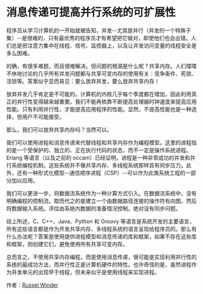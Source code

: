 # 消息传递可提高并行系统的可扩展性

程序员从学习计算机的一开始就被告知，并发--尤其是并行（并发的一个特殊子集）--是很难的，只有最优秀的程序员才有希望把它做对，即使他们也会出错。人们总是把注意力集中在线程、信号、监控器上，以及让并发访问变量的线程安全是多么困难。

的确，有很多难题，而且很难解决。但问题的根源是什么呢？共享内存。人们喋喋不休地讨论的几乎所有并发问题都与共享可变内存的使用有关：竞争条件、死锁、活锁等。答案似乎显而易见：要么放弃并发，要么放弃共享内存！

放弃并发几乎肯定是不可能的。计算机的内核几乎每个季度都在增加，因此利用真正的并行性变得越来越重要。我们不能再依靠不断提高处理器时钟速度来提高应用性能。只有利用并行性，才能提高应用程序的性能。显然，不提高性能也是一种选择，但用户不可能接受。

那么，我们可以放弃共享内存吗？当然可以。

我们可以使用进程和消息传递来代替线程和共享内存作为编程模型。这里的进程指的是一个受保护的、独立的、正在执行代码的状态，而不一定是操作系统进程。Erlang 等语言（以及之前的 occam）已经证明，进程是一种非常成功的并发和并行系统编程机制。这些系统并不像共享内存、多线程系统那样具有同步压力。此外，还有一种形式化模型--通信顺序进程（CSP）--可以作为此类系统工程的一部分加以应用。

我们可以更进一步，将数据流系统作为一种计算方式引入。在数据流系统中，没有明确编程的控制流。取而代之的是建立一个由数据路径连接的操作符有向图，然后将数据输入系统。评估由系统内数据的准备情况控制。绝对没有同步问题。

综上所述，C、C++、Java、Python 和 Groovy 等语言是系统开发的主要语言，所有这些语言都是作为开发共享内存、多线程系统的语言呈现给程序员的。那么有什么办法呢？答案是使用提供进程模型和消息传递的库和框架，如果不存在这些库和框架，则创建它们，避免使用所有共享可变内存。

总而言之，不使用共享内存编程，而是使用消息传递，很可能是实现利用并行性的系统的最成功方法，而并行性正是计算机硬件的特性。也许奇怪的是，虽然进程作为并发单元的出现早于线程，但未来似乎是使用线程来实现进程。

作者：[Russel Winder](http://programmer.97things.oreilly.com/wiki/index.php/Russel_Winder)